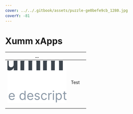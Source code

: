 ```yaml
---
cover: ../../.gitbook/assets/puzzle-ge0befe9cb_1280.jpg
coverY: -81
---
```


# Xumm xApps

| ...                                  |      |   |
| ------------------------------------ | ---- | - |
| ![](../../.gitbook/assets/image.png) | Test |   |
|                                      |      |   |
|                                      |      |   |
